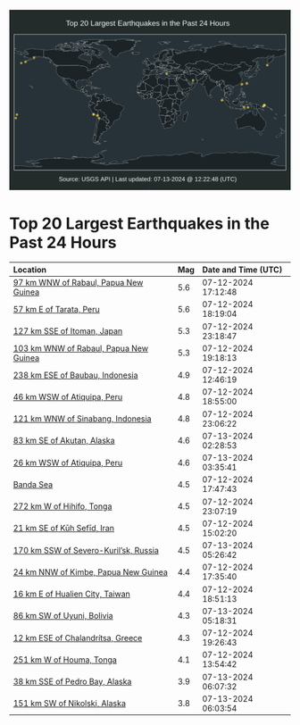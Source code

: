 ![Map](./map.png)

# Top 20 Largest Earthquakes in the Past 24 Hours

| Location | Mag | Date and Time (UTC) |
|:---|:---|:---|
| [97 km WNW of Rabaul, Papua New Guinea](https://earthquake.usgs.gov/earthquakes/eventpage/us7000myx6) | 5.6 | 07-12-2024 17:12:48 |
| [57 km E of Tarata, Peru](https://earthquake.usgs.gov/earthquakes/eventpage/us7000myxn) | 5.6 | 07-12-2024 18:19:04 |
| [127 km SSE of Itoman, Japan](https://earthquake.usgs.gov/earthquakes/eventpage/us7000myzm) | 5.3 | 07-12-2024 23:18:47 |
| [103 km WNW of Rabaul, Papua New Guinea](https://earthquake.usgs.gov/earthquakes/eventpage/us7000myy7) | 5.3 | 07-12-2024 19:18:13 |
| [238 km ESE of Baubau, Indonesia](https://earthquake.usgs.gov/earthquakes/eventpage/us7000myv0) | 4.9 | 07-12-2024 12:46:19 |
| [46 km WSW of Atiquipa, Peru](https://earthquake.usgs.gov/earthquakes/eventpage/us7000myxy) | 4.8 | 07-12-2024 18:55:00 |
| [121 km WNW of Sinabang, Indonesia](https://earthquake.usgs.gov/earthquakes/eventpage/us7000myzk) | 4.8 | 07-12-2024 23:06:22 |
| [83 km SE of Akutan, Alaska](https://earthquake.usgs.gov/earthquakes/eventpage/us7000mz02) | 4.6 | 07-13-2024 02:28:53 |
| [26 km WSW of Atiquipa, Peru](https://earthquake.usgs.gov/earthquakes/eventpage/us7000mz09) | 4.6 | 07-13-2024 03:35:41 |
| [Banda Sea](https://earthquake.usgs.gov/earthquakes/eventpage/us7000myxd) | 4.5 | 07-12-2024 17:47:43 |
| [272 km W of Hihifo, Tonga](https://earthquake.usgs.gov/earthquakes/eventpage/us7000myzl) | 4.5 | 07-12-2024 23:07:19 |
| [21 km SE of Kūh Sefīd, Iran](https://earthquake.usgs.gov/earthquakes/eventpage/us7000mywh) | 4.5 | 07-12-2024 15:02:20 |
| [170 km SSW of Severo-Kuril’sk, Russia](https://earthquake.usgs.gov/earthquakes/eventpage/us7000mz0r) | 4.5 | 07-13-2024 05:26:42 |
| [24 km NNW of Kimbe, Papua New Guinea](https://earthquake.usgs.gov/earthquakes/eventpage/us7000myxa) | 4.4 | 07-12-2024 17:35:40 |
| [16 km E of Hualien City, Taiwan](https://earthquake.usgs.gov/earthquakes/eventpage/us7000myxu) | 4.4 | 07-12-2024 18:51:13 |
| [86 km SW of Uyuni, Bolivia](https://earthquake.usgs.gov/earthquakes/eventpage/us7000mz0p) | 4.3 | 07-13-2024 05:18:31 |
| [12 km ESE of Chalandrítsa, Greece](https://earthquake.usgs.gov/earthquakes/eventpage/us7000myy5) | 4.3 | 07-12-2024 19:26:43 |
| [251 km W of Houma, Tonga](https://earthquake.usgs.gov/earthquakes/eventpage/us7000myvf) | 4.1 | 07-12-2024 13:54:42 |
| [38 km SSE of Pedro Bay, Alaska](https://earthquake.usgs.gov/earthquakes/eventpage/ak0248yleufv) | 3.9 | 07-13-2024 06:07:32 |
| [151 km SW of Nikolski, Alaska](https://earthquake.usgs.gov/earthquakes/eventpage/us7000mz14) | 3.8 | 07-13-2024 06:03:54 |
